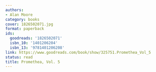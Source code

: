 ```yaml
---
authors:
- Alan Moore
category: books
cover: 1826502071.jpg
format: paperback
ids:
  goodreads: '1826502071'
  isbn_10: '1401206204'
  isbn_13: '9781401206208'
link: https://www.goodreads.com/book/show/325751.Promethea_Vol_5
status: read
title: Promethea, Vol. 5
---
```

